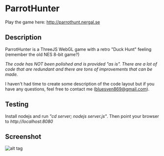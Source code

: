 # ParrotHunter
Play the game here: http://parrothunt.nergal.se

## Description
ParrotHunter is a ThreeJS WebGL game with a retro "Duck Hunt" feeling (remember the old NES 8-bit game?)

*The code has NOT been polished and is provided "as is". There are a lot of code that are redundant and there are tons of improvements that can be made.*

I haven't had time to create some description of the code layout but if you have any questions, feel free to contact me (bluesven869@gmail.com).

## Testing

Install nodejs and run *"cd server; nodejs server.js"*. Then point your browser to *http://localhost:8080*

## Screenshot
![alt tag](https://raw.github.com/bluesven869/ParrotHunter/master/promo.png)

